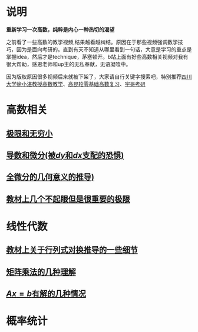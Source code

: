 # 说明
**重新学习一次高数，纯粹是内心一种热切的渴望**

之前看了一些高数的教学视频,结果越看越纠结。原因在于那些视频强调数学技巧，因为是面向考研的。直到有天不知道从哪里看到一句话，大意是学习的重点是掌握idea，然后才是technique，茅塞顿开。b站上面有好些高数相关视频对我有很大帮助，感恩老师和up主的无私奉献，无语凝噎中。

因为版权原因很多视频后来就被下架了，大家请自行关键字搜索吧，特别推荐[四川大学徐小湛教授高数教学](https://www.bilibili.com/video/av13484563/)、[高昆轮零基础高数复习](https://search.bilibili.com/all?keyword=2019%20%E9%AB%98%E7%AD%89%E6%95%B0%E5%AD%A6%20%E9%AB%98%E6%98%86%E4%BB%91)、[宇哥考研](https://search.bilibili.com/all?keyword=%E5%AE%87%E5%93%A5%E8%80%83%E7%A0%94%20%E5%9F%BA%E7%A1%80)


# 高数相关
## [极限和无穷小](limit_&_infinitesimal.md)
## [导数和微分(被$dy$和$dx$支配的恐惧)](derivative_&_differential.md)
## [全微分的几何意义的推导)](total_derivative.md)
<!-- ## [各种积分的比较](integral.md) -->
## [教材上几个不起眼但是很重要的极限]()
# 线性代数
## [教材上关于行列式对换推导的一些细节](determinant.md)
## [矩阵乘法的几种理解](matrix_multiplication.md)
## [$Ax=b$有解的几种情况](solution_of_ax=b.md)

# 概率统计

